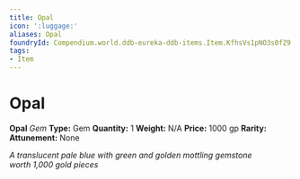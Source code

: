 ```yaml
---
title: Opal
icon: ':luggage:'
aliases: Opal
foundryId: Compendium.world.ddb-eureka-ddb-items.Item.KfhsVs1pNO3s0fZ9
tags:
- Item
---
```


# Opal

**Opal**
_Gem_
**Type:** Gem
**Quantity:** 1
**Weight:** N/A
**Price:** 1000 gp
**Rarity:** 
**Attunement:** None

*A translucent pale blue with green and golden mottling gemstone worth 1,000 gold pieces*
